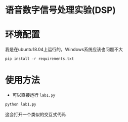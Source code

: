 # 语音数字信号处理实验(DSP)

# 环境配置

我是在ubuntu18.04上运行的，Windows系统应该也问题不大

```python
pip install -r requirements.txt
```

# 使用方法

+ 可以直接运行 `lab1.py`
```python
python lab1.py
```
这会打开一个类似的交互式代码